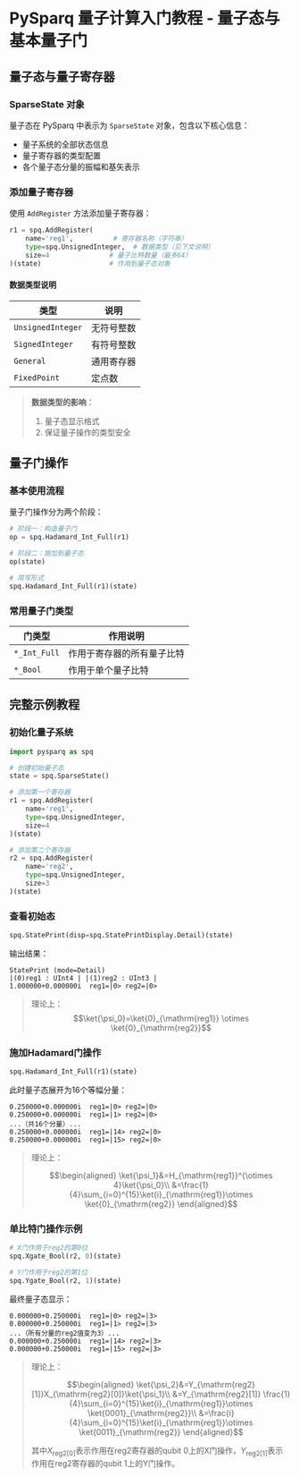 # PySparq 量子计算入门教程 - 量子态与基本量子门

## 量子态与量子寄存器

### SparseState 对象
量子态在 PySparq 中表示为 `SparseState` 对象，包含以下核心信息：
- 量子系统的全部状态信息
- 量子寄存器的类型配置
- 各个量子态分量的振幅和基矢表示

### 添加量子寄存器
使用 `AddRegister` 方法添加量子寄存器：
```python
r1 = spq.AddRegister(
    name='reg1',          # 寄存器名称（字符串）
    type=spq.UnsignedInteger,  # 数据类型（见下文说明）
    size=4               # 量子比特数量（最多64）
)(state)                 # 作用到量子态对象
```

#### 数据类型说明
| 类型 | 说明 |
|------|------|
| `UnsignedInteger` | 无符号整数 |
| `SignedInteger`   | 有符号整数 |
| `General`         | 通用寄存器 |
| `FixedPoint`      | 定点数 |

> **数据类型的影响**：
> 1. 量子态显示格式
> 2. 保证量子操作的类型安全

## 量子门操作

### 基本使用流程
量子门操作分为两个阶段：
```python
# 阶段一：构造量子门
op = spq.Hadamard_Int_Full(r1)

# 阶段二：施加到量子态
op(state)

# 简写形式
spq.Hadamard_Int_Full(r1)(state)
```

### 常用量子门类型
| 门类型 | 作用说明 |
|--------|----------|
| `*_Int_Full` | 作用于寄存器的所有量子比特 |
| `*_Bool`     | 作用于单个量子比特 |

## 完整示例教程

### 初始化量子系统
```python
import pysparq as spq

# 创建初始量子态
state = spq.SparseState()

# 添加第一个寄存器
r1 = spq.AddRegister(
    name='reg1',
    type=spq.UnsignedInteger,
    size=4
)(state)

# 添加第二个寄存器
r2 = spq.AddRegister(
    name='reg2',
    type=spq.UnsignedInteger,
    size=3
)(state)
```

### 查看初始态
```python
spq.StatePrint(disp=spq.StatePrintDisplay.Detail)(state)
```
输出结果：
```
StatePrint (mode=Detail)
|(0)reg1 : UInt4 | |(1)reg2 : UInt3 | 
1.000000+0.000000i  reg1=|0> reg2=|0>
```

> 理论上：
> $$\ket{\psi_0}=\ket{0}_{\mathrm{reg1}} \otimes \ket{0}_{\mathrm{reg2}}$$

### 施加Hadamard门操作
```python
spq.Hadamard_Int_Full(r1)(state)
```
此时量子态展开为16个等幅分量：
```
0.250000+0.000000i  reg1=|0> reg2=|0>
0.250000+0.000000i  reg1=|1> reg2=|0>
...（共16个分量）...
0.250000+0.000000i  reg1=|14> reg2=|0>
0.250000+0.000000i  reg1=|15> reg2=|0>
```

> 理论上：
> 
>$$\begin{aligned}
\ket{\psi_1}&=H_{\mathrm{reg1}}^{\otimes 4}\ket{\psi_0}\\
&=\frac{1}{4}\sum_{i=0}^{15}\ket{i}_{\mathrm{reg1}}\otimes \ket{0}_{\mathrm{reg2}}
\end{aligned}$$




### 单比特门操作示例
```python
# X门作用于reg2的第0位
spq.Xgate_Bool(r2, 0)(state)

# Y门作用于reg2的第1位
spq.Ygate_Bool(r2, 1)(state)
```

最终量子态显示：
```
0.000000+0.250000i  reg1=|0> reg2=|3>
0.000000+0.250000i  reg1=|1> reg2=|3>
...（所有分量的reg2值变为3）...
0.000000+0.250000i  reg1=|14> reg2=|3>
0.000000+0.250000i  reg1=|15> reg2=|3>
```

> 理论上：
>
> $$\begin{aligned}
\ket{\psi_2}&=Y_{\mathrm{reg2}[1]}X_{\mathrm{reg2}[0]}\ket{\psi_1}\\
&=Y_{\mathrm{reg2}[1]} \frac{1}{4}\sum_{i=0}^{15}\ket{i}_{\mathrm{reg1}}\otimes \ket{0001}_{\mathrm{reg2}}\\
&=\frac{i}{4}\sum_{i=0}^{15}\ket{i}_{\mathrm{reg1}}\otimes \ket{0011}_{\mathrm{reg2}}
\end{aligned}$$
>
> 其中$X_{\mathrm{reg2}[0]}$表示作用在reg2寄存器的qubit 0上的X门操作，$Y_{\mathrm{reg2}[1]}$表示作用在reg2寄存器的qubit 1上的Y门操作。

